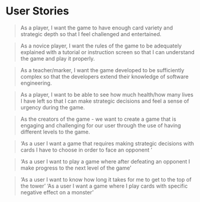 # User Stories

> As a player, I want the game to have enough card variety and
strategic depth so that I feel challenged and entertained.

> As a novice player, I want the rules of the game to be adequately
explained with a tutorial or instruction screen so that I
can understand the game and play it properly.

> As a teacher/marker, I want the game developed to be sufficiently
complex so that the developers extend their knowledge of
software engineering.

> As a player, I want to be able to see how much health/how
many lives I have left so that I can make strategic decisions
and feel a sense of urgency during the game.

> As the creators of the game - we want to create a game that is engaging and challenging for our user through the use of having different levels to the game. 

> ‘As a user I want a game that requires making strategic decisions with cards I have to choose in order to face an opponent ’

>‘As a user I want to play a game where after defeating an opponent I make progress to the next level of the game’

>‘As a user I want to know how long it takes for me to get to the top of the tower’
> ‘As a user I want a game where I play cards with specific negative effect on a monster’
